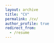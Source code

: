 ```yaml
---
layout: archive
title: "CV"
permalink: /cv/
author_profile: true
redirect_from:
  - /resume
---
```


<div id="adobe-dc-view" style="height: 1000px; width: 1000px; max-width:100vw"></div>
<script src="https://documentcloud.adobe.com/view-sdk/main.js"></script>
<script type="text/javascript">
	document.addEventListener("adobe_dc_view_sdk.ready", function(){ 
		var adobeDCView = new AdobeDC.View({clientId: "00e8dfd81d9d4116ae43565b4f26e6aa", divId: "adobe-dc-view"});
		adobeDCView.previewFile({
			content:{location: {url: "http://dgkontopoulos.io/cv_Kontopoulos_DG.pdf"}},
			metaData:{fileName: "cv_Kontopoulos_DG.pdf"}
		}, {embedMode: "SIZED_CONTAINER"});
	});
</script>